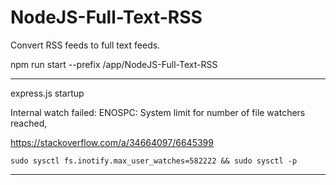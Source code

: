 # NodeJS-Full-Text-RSS
Convert RSS feeds to full text feeds.

npm run start --prefix /app/NodeJS-Full-Text-RSS

----

express.js startup

Internal watch failed: ENOSPC: System limit for number of file watchers reached,

https://stackoverflow.com/a/34664097/6645399
````
sudo sysctl fs.inotify.max_user_watches=582222 && sudo sysctl -p
````
----


